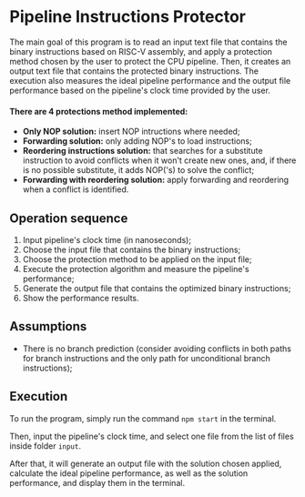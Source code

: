 # Pipeline Instructions Protector

The main goal of this program is to read an input text file that contains the binary instructions based on RISC-V assembly, and apply a protection method chosen by the user to protect the CPU pipeline. Then, it creates an output text file that contains the protected binary instructions.
The execution also measures the ideal pipeline performance and the output file performance based on the pipeline's clock time provided by the user.

#### There are 4 protections method implemented:

-   **Only NOP solution:** insert NOP intructions where needed;
-   **Forwarding solution:** only adding NOP's to load instructions;
-   **Reordering instructions solution:** that searches for a substitute instruction to avoid conflicts when it won't create new ones, and, if there is no possible substitute, it adds NOP('s) to solve the conflict;
-   **Forwarding with reordering solution:** apply forwarding and reordering when a conflict is identified.

## Operation sequence

1. Input pipeline's clock time (in nanoseconds);
2. Choose the input file that contains the binary instructions;
3. Choose the protection method to be applied on the input file;
4. Execute the protection algorithm and measure the pipeline's performance;
5. Generate the output file that contains the optimized binary instructions;
6. Show the performance results.

## Assumptions

-   There is no branch prediction (consider avoiding conflicts in both paths for branch instructions and the only path for unconditional branch instructions);

## Execution

To run the program, simply run the command `npm start` in the terminal.

Then, input the pipeline's clock time, and select one file from the list of files inside folder `input`.

After that, it will generate an output file with the solution chosen applied, calculate the ideal pipeline performance, as well as the solution performance, and display them in the terminal.
